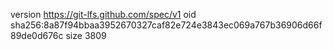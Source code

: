 version https://git-lfs.github.com/spec/v1
oid sha256:8a87f94bbaa3952670327caf82e724e3843ec069a767b36906d66f89de0d676c
size 3809

